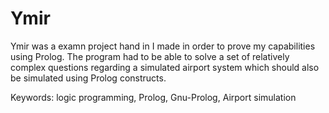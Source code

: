 # Ymir

Ymir was a examn project hand in I made in order to prove my capabilities using Prolog.
The program had to be able to solve a set of relatively complex questions regarding a simulated airport system which should also be simulated using Prolog constructs.

Keywords: logic programming, Prolog, Gnu-Prolog, Airport simulation
